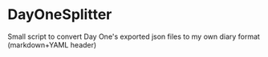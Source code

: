 # DayOneSplitter
Small script to convert Day One's exported json files to my own diary format (markdown+YAML header)
